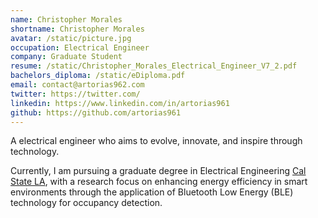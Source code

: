 ```yaml
---
name: Christopher Morales
shortname: Christopher Morales
avatar: /static/picture.jpg
occupation: Electrical Engineer
company: Graduate Student
resume: /static/Christopher_Morales_Electrical_Engineer_V7_2.pdf
bachelors_diploma: /static/eDiploma.pdf
email: contact@artorias962.com
twitter: https://twitter.com/
linkedin: https://www.linkedin.com/in/artorias961
github: https://github.com/artorias961
---
```


A electrical engineer who aims to evolve, innovate, and inspire through technology.

Currently, I am pursuing a graduate degree in Electrical Engineering [Cal State LA](https://www.calstatela.edu/ecst/ece), with a research focus on enhancing energy efficiency in smart environments through the application of Bluetooth Low Energy (BLE) technology for occupancy detection. 




